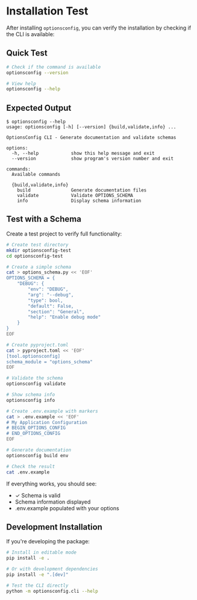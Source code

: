 # Installation Test

After installing `optionsconfig`, you can verify the installation by checking if the CLI is available:

## Quick Test

```bash
# Check if the command is available
optionsconfig --version

# View help
optionsconfig --help
```

## Expected Output

```
$ optionsconfig --help
usage: optionsconfig [-h] [--version] {build,validate,info} ...

OptionsConfig CLI - Generate documentation and validate schemas

options:
  -h, --help            show this help message and exit
  --version             show program's version number and exit

commands:
  Available commands

  {build,validate,info}
    build               Generate documentation files
    validate            Validate OPTIONS_SCHEMA
    info                Display schema information
```

## Test with a Schema

Create a test project to verify full functionality:

```bash
# Create test directory
mkdir optionsconfig-test
cd optionsconfig-test

# Create a simple schema
cat > options_schema.py << 'EOF'
OPTIONS_SCHEMA = {
    "DEBUG": {
        "env": "DEBUG",
        "arg": "--debug",
        "type": bool,
        "default": False,
        "section": "General",
        "help": "Enable debug mode"
    }
}
EOF

# Create pyproject.toml
cat > pyproject.toml << 'EOF'
[tool.optionsconfig]
schema_module = "options_schema"
EOF

# Validate the schema
optionsconfig validate

# Show schema info
optionsconfig info

# Create .env.example with markers
cat > .env.example << 'EOF'
# My Application Configuration
# BEGIN_OPTIONS_CONFIG
# END_OPTIONS_CONFIG
EOF

# Generate documentation
optionsconfig build env

# Check the result
cat .env.example
```

If everything works, you should see:
- ✓ Schema is valid
- Schema information displayed
- .env.example populated with your options

## Development Installation

If you're developing the package:

```bash
# Install in editable mode
pip install -e .

# Or with development dependencies
pip install -e ".[dev]"

# Test the CLI directly
python -m optionsconfig.cli --help
```
